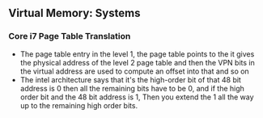 ## Virtual Memory: Systems



### Core i7 Page Table Translation

- The page table entry in the level 1, the page table points to the it gives the physical address of the level 2 page table and then the VPN bits in the virtual address are used to compute an offset into that and so  on
- The intel architecture says that it's the high-order bit of that 48 bit address is 0 then all the remaining bits have to be 0, and if the high order bit and the 48 bit address is 1, Then you extend the 1 all the way up to the remaining high order bits.